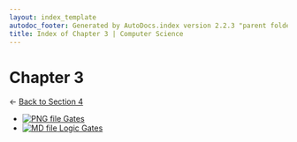 ```yaml
---
layout: index_template
autodoc_footer: Generated by AutoDocs.index version 2.2.3 "parent folders in indexes *should* now display properly" ⓒ Starwort, 2020
title: Index of Chapter 3 | Computer Science
---
```


# **Chapter 3**

← [Back to Section 4](..)

- [![PNG file](https://img.icons8.com/windows/512/03dac6/image-document.png) Gates](./Paper_1/section_4/chapter_3/gates.png)
- [![MD file](https://img.icons8.com/windows/512/03dac6/regular-document.png) Logic Gates](./Paper_1/section_4/chapter_3/logic_gates.html)
